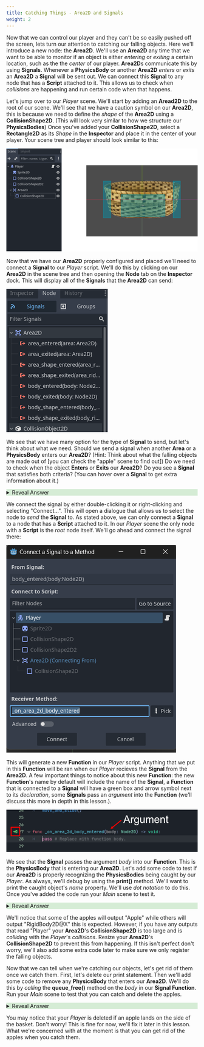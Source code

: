 ```yaml
---
title: Catching Things - Area2D and Signals
weight: 2
---
```


Now that we can control our player and they can't be so easily pushed off the screen, lets turn our attention to catching our falling objects. Here we'll introduce a new node: the **Area2D**. We'll use an **Area2D** any time that we want to be able to monitor if an object is either *entering* or *exiting* a certain location, such as the the *center* of our player. **Area2D**s communicate this by using **Signals**. Whenever a **PhysicsBody** or another **Area2D** *enters* or *exits* an **Area2D** a **Signal** will be sent out. We can connect this **Signal** to any node that has a **Script** attached to it. This allows us to check when *collisions* are happening and run certain code when that happens.

Let's jump over to our *Player* scene. We'll start by adding an **Aread2D** to the root of our scene. We'll see that we have a caution symbol on our **Area2D**, this is because we need to define the *shape* of the **Area2D** using a **CollisionShape2D**. (This will look very similar to how we structure our **PhysicsBodies**) Once you've added your **CollisionShape2D**, select a **Rectangle2D** as its *Shape* in the **Inspector** and place it in the center of your player. Your scene tree and player should look similar to this:

![How your Area2D should look](<../../../media/BasketCatchImages/Area2D and Signals/Area2DSetup.png>)

Now that we have our **Area2D** properly configured and placed we'll need to connect a **Signal** to our *Player* script. We'll do this by clicking on our **Area2D** in the scene tree and then opening the **Node** tab on the **Inspector** dock. This will display all of the **Signals** that the **Area2D** can send:

![All of the Area2D Signals](<../../../media/BasketCatchImages/Area2D and Signals/Area2DSignals.png>)


We see that we have many option for the type of **Signal** to send, but let's think about what we need. Should we send a signal when another **Area** or a **PhysicsBody** enters our **Area2D**? (Hint: Think about what the falling objects are made out of [you can check the "apple" scene to find out]) Do we need to check when the object **Enters** or **Exits** our **Area2D**? Do you see a **Signal** that satisfies both criteria? (You can hover over a **Signal** to get extra information about it.)


<details style="background-color:rgba(92, 184, 92, 0.25);">
<summary style = "cursor:pointer">Reveal Answer</summary>

- The <ins>"body_entered()"</ins> **Signal** is the one we're looking for. It is sent when a **PhysicsBody** *enters* our **Area2D**
- Be careful! "body_shape_entered()" is not the same as "body_entered()". We don't want the *shape* of the **PhysicsBody** but the actual **PhysicsBody** itself. 

</details>

We connect the signal by either double-clicking it or right-clicking and selecting "Connect...". This will open a dialogue that allows us to select the node to *send* the **Signal** to. As stated above, we can only connect a **Signal** to a node that has a **Script** attached to it. In our *Player* scene the only node with a **Script** is the *root* node itself. We'll go ahead and connect the signal there:

![Connecting a Signal](<../../../media/BasketCatchImages/Area2D and Signals/ConnectASignal.png>)

This will generate a new **Function** in our *Player* script. Anything that we put in this **Function** will be ran when our *Player* recieves the **Signal** from the **Area2D**. A few important things to notice about this new **Function**: the new **Function**'s name by default will include the name of the **Signal**, a **Function** that is connected to a **Signal** will have a green box and arrow symbol next to its *declaration*, some **Signals** pass an *argument* into the **Function** (we'll discuss this more in depth in this lesson.).

![The Signal Function](<../../../media/BasketCatchImages/Area2D and Signals/SignalFunction.png>)


We see that the **Signal** passes the argument *body* into our **Function**. This is the **PhysicsBody** that is entering our **Area2D**. Let's add some code to test if our **Area2D** is properly recognizing the **PhysicsBodies** being caught by our *Player*. As always, we'll debug by using the **print()** method. We'll want to print the caught object's *name* property. We'll use *dot notation* to do this. Once you've added the code run your *Main* scene to test it.


<details style="background-color:rgba(92, 184, 92, 0.25);">
<summary style = "cursor:pointer">Reveal Answer</summary>

```
func _on_area_2d_body_entered(body: Node2D) -> void:
	
	print(body.name)
	
	pass # Replace with function body.
```

</details>


We'll notice that some of the apples will output "Apple" while others will output "RigidBody2D@X" this is expected. However, if you have any outputs that read "Player" your **Area2D**'s **CollisionShape2D** is too large and is *colliding* with the *Player*'s *collisions*. Resize your **Area2D**'s **CollisionShape2D** to prevent this from happening. If this isn't perfect don't worry, we'll also add some extra code later to make sure we only register the falling objects.

Now that we can tell when we're catching our objects, let's get rid of them once we catch them. First, let's delete our print statement. Then we'll add some code to remove any **PhysicsBody** that enters our **Area2D**. We'll do this by *calling* the **queue_free()** method on the *body* in our **Signal Function**. Run your *Main* scene to test that you can catch and delete the apples.

<details style="background-color:rgba(92, 184, 92, 0.25);">
<summary style = "cursor:pointer">Reveal Answer</summary>

```
func _on_area_2d_body_entered(body: Node2D) -> void:
	
	body.queue_free()
	
	pass # Replace with function body.
```

</details>


You may notice that your *Player* is deleted if an apple lands on the side of the basket. Don't worry! This is fine for now, we'll fix it later in this lesson. What we're concerned with at the moment is that you can get rid of the apples when you catch them.


